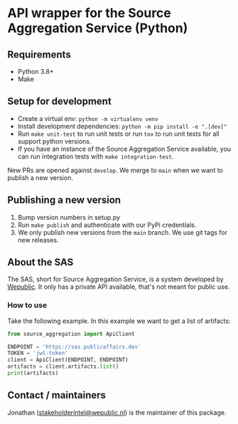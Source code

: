 # API wrapper for the Source Aggregation Service (Python)

## Requirements

- Python 3.8+
- Make

## Setup for development

- Create a virtual env: `python -m virtualenv venv`
- Install development dependencies: `python -m pip install -e ".[dev]"`
- Run `make unit-test` to run unit tests or run `tox` to run unit tests for all support python versions.
- If you have an instance of the Source Aggregation Service available, you can run integration tests with `make integration-test`.

New PRs are opened against `develop`. We merge to `main` when we want to publish a new version.

## Publishing a new version

1. Bump version numbers in setup.py
2. Run `make publish` and authenticate with our PyPi credentials.
3. We only publish new versions from the `main` branch. We use git tags for new releases.

## About the SAS

The SAS, short for Source Aggregation Service, is a system developed by [Wepublic](https://wepublic.nl). It only has a private API available, that's not meant for public use.

### How to use

Take the following example. In this example we want to get a list of artifacts:

```python
from source_aggregation import ApiClient

ENDPOINT = 'https://sas.publicaffairs.dev'
TOKEN = 'jwt-token'
client = ApiClient(ENDPOINT, ENDPOINT)
artifacts = client.artifacts.list()
print(artifacts)
```

## Contact / maintainers

Jonathan (stakeholderintel@wepublic.nl) is the maintainer of this package.
